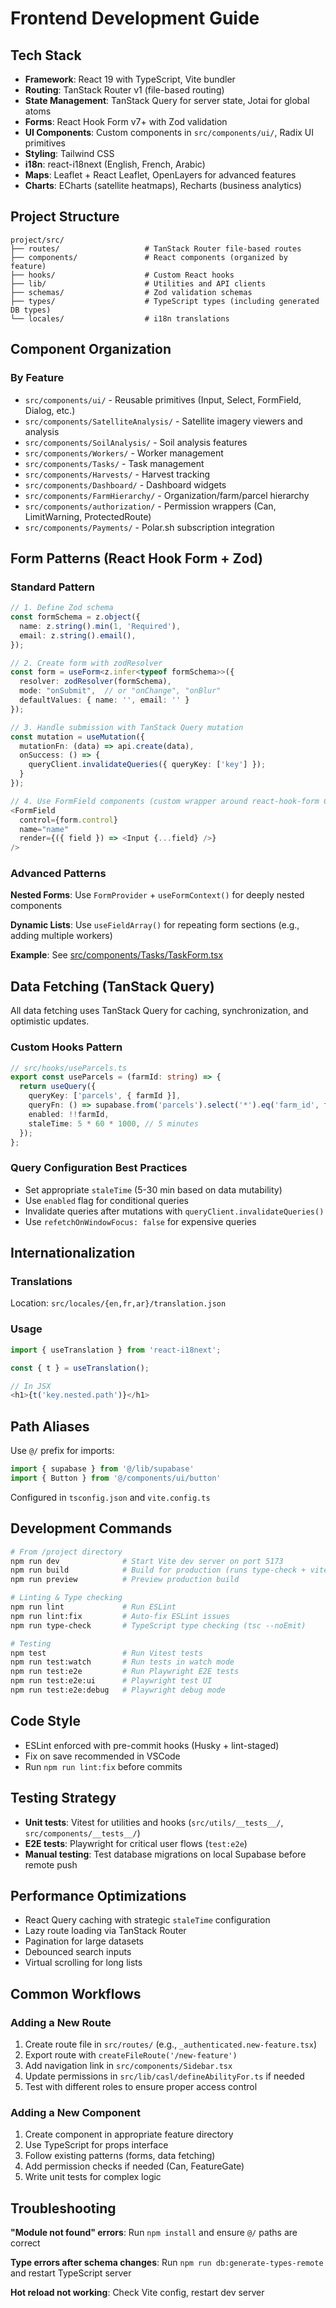 # Frontend Development Guide

## Tech Stack
- **Framework**: React 19 with TypeScript, Vite bundler
- **Routing**: TanStack Router v1 (file-based routing)
- **State Management**: TanStack Query for server state, Jotai for global atoms
- **Forms**: React Hook Form v7+ with Zod validation
- **UI Components**: Custom components in `src/components/ui/`, Radix UI primitives
- **Styling**: Tailwind CSS
- **i18n**: react-i18next (English, French, Arabic)
- **Maps**: Leaflet + React Leaflet, OpenLayers for advanced features
- **Charts**: ECharts (satellite heatmaps), Recharts (business analytics)

## Project Structure
```
project/src/
├── routes/                   # TanStack Router file-based routes
├── components/               # React components (organized by feature)
├── hooks/                    # Custom React hooks
├── lib/                      # Utilities and API clients
├── schemas/                  # Zod validation schemas
├── types/                    # TypeScript types (including generated DB types)
└── locales/                  # i18n translations
```

## Component Organization

### By Feature
- `src/components/ui/` - Reusable primitives (Input, Select, FormField, Dialog, etc.)
- `src/components/SatelliteAnalysis/` - Satellite imagery viewers and analysis
- `src/components/SoilAnalysis/` - Soil analysis features
- `src/components/Workers/` - Worker management
- `src/components/Tasks/` - Task management
- `src/components/Harvests/` - Harvest tracking
- `src/components/Dashboard/` - Dashboard widgets
- `src/components/FarmHierarchy/` - Organization/farm/parcel hierarchy
- `src/components/authorization/` - Permission wrappers (Can, LimitWarning, ProtectedRoute)
- `src/components/Payments/` - Polar.sh subscription integration

## Form Patterns (React Hook Form + Zod)

### Standard Pattern
```typescript
// 1. Define Zod schema
const formSchema = z.object({
  name: z.string().min(1, 'Required'),
  email: z.string().email(),
});

// 2. Create form with zodResolver
const form = useForm<z.infer<typeof formSchema>>({
  resolver: zodResolver(formSchema),
  mode: "onSubmit",  // or "onChange", "onBlur"
  defaultValues: { name: '', email: '' }
});

// 3. Handle submission with TanStack Query mutation
const mutation = useMutation({
  mutationFn: (data) => api.create(data),
  onSuccess: () => {
    queryClient.invalidateQueries({ queryKey: ['key'] });
  }
});

// 4. Use FormField components (custom wrapper around react-hook-form Controller)
<FormField
  control={form.control}
  name="name"
  render={({ field }) => <Input {...field} />}
/>
```

### Advanced Patterns
**Nested Forms**: Use `FormProvider` + `useFormContext()` for deeply nested components

**Dynamic Lists**: Use `useFieldArray()` for repeating form sections (e.g., adding multiple workers)

**Example**: See [src/components/Tasks/TaskForm.tsx](../project/src/components/Tasks/TaskForm.tsx)

## Data Fetching (TanStack Query)

All data fetching uses TanStack Query for caching, synchronization, and optimistic updates.

### Custom Hooks Pattern
```typescript
// src/hooks/useParcels.ts
export const useParcels = (farmId: string) => {
  return useQuery({
    queryKey: ['parcels', { farmId }],
    queryFn: () => supabase.from('parcels').select('*').eq('farm_id', farmId),
    enabled: !!farmId,
    staleTime: 5 * 60 * 1000, // 5 minutes
  });
};
```

### Query Configuration Best Practices
- Set appropriate `staleTime` (5-30 min based on data mutability)
- Use `enabled` flag for conditional queries
- Invalidate queries after mutations with `queryClient.invalidateQueries()`
- Use `refetchOnWindowFocus: false` for expensive queries

## Internationalization

### Translations
Location: `src/locales/{en,fr,ar}/translation.json`

### Usage
```typescript
import { useTranslation } from 'react-i18next';

const { t } = useTranslation();

// In JSX
<h1>{t('key.nested.path')}</h1>
```

## Path Aliases
Use `@/` prefix for imports:
```typescript
import { supabase } from '@/lib/supabase'
import { Button } from '@/components/ui/button'
```

Configured in `tsconfig.json` and `vite.config.ts`

## Development Commands

```bash
# From /project directory
npm run dev              # Start Vite dev server on port 5173
npm run build            # Build for production (runs type-check + vite build)
npm run preview          # Preview production build

# Linting & Type checking
npm run lint             # Run ESLint
npm run lint:fix         # Auto-fix ESLint issues
npm run type-check       # TypeScript type checking (tsc --noEmit)

# Testing
npm test                 # Run Vitest tests
npm run test:watch       # Run tests in watch mode
npm run test:e2e         # Run Playwright E2E tests
npm run test:e2e:ui      # Playwright test UI
npm run test:e2e:debug   # Playwright debug mode
```

## Code Style
- ESLint enforced with pre-commit hooks (Husky + lint-staged)
- Fix on save recommended in VSCode
- Run `npm run lint:fix` before commits

## Testing Strategy
- **Unit tests**: Vitest for utilities and hooks (`src/utils/__tests__/`, `src/components/__tests__/`)
- **E2E tests**: Playwright for critical user flows (`test:e2e`)
- **Manual testing**: Test database migrations on local Supabase before remote push

## Performance Optimizations
- React Query caching with strategic `staleTime` configuration
- Lazy route loading via TanStack Router
- Pagination for large datasets
- Debounced search inputs
- Virtual scrolling for long lists

## Common Workflows

### Adding a New Route
1. Create route file in `src/routes/` (e.g., `_authenticated.new-feature.tsx`)
2. Export route with `createFileRoute('/new-feature')`
3. Add navigation link in `src/components/Sidebar.tsx`
4. Update permissions in `src/lib/casl/defineAbilityFor.ts` if needed
5. Test with different roles to ensure proper access control

### Adding a New Component
1. Create component in appropriate feature directory
2. Use TypeScript for props interface
3. Follow existing patterns (forms, data fetching)
4. Add permission checks if needed (Can, FeatureGate)
5. Write unit tests for complex logic

## Troubleshooting

**"Module not found" errors**: Run `npm install` and ensure `@/` paths are correct

**Type errors after schema changes**: Run `npm run db:generate-types-remote` and restart TypeScript server

**Hot reload not working**: Check Vite config, restart dev server
